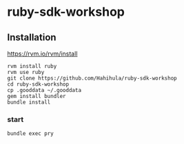 # ruby-sdk-workshop
## Installation
https://rvm.io/rvm/install
```
rvm install ruby
rvm use ruby
git clone https://github.com/Hahihula/ruby-sdk-workshop
cd ruby-sdk-workshop
cp .gooddata ~/.gooddata
gem install bundler
bundle install
```
### start
```
bundle exec pry
```
